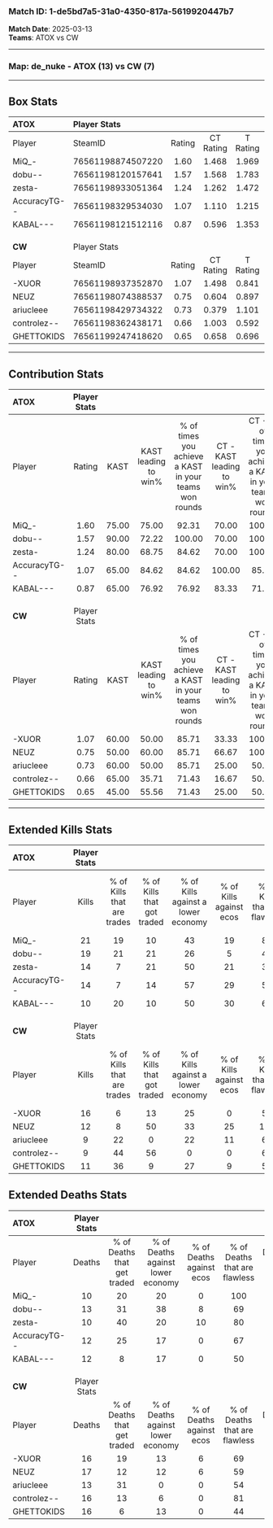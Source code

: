 ### Match ID: 1-de5bd7a5-31a0-4350-817a-5619920447b7  
**Match Date**: 2025-03-13  
**Teams**: ATOX vs CW  

---  

### **Map**: de_nuke - ATOX (13) vs CW (7)  
---  

## Box Stats  

| **ATOX**     | Player Stats      |        |           |          |       |       |       |         |        |      |     |
| :- | :- | :-: | :-: | :-: | :-: | :-: | :-: | :-: | :-: | :-: | :-: |
| Player       | SteamID           | Rating | CT Rating | T Rating | KAST  |  ADR  | Kills | Assists | Deaths | K/D  | HS% |
| MiQ_-        | 76561198874507220 |  1.60  |   1.468   |  1.969   | 75.00 | 107.3 |  21   |    1    |   10   | 2.10 | 52  |
| dobu--       | 76561198120157641 |  1.57  |   1.568   |  1.783   | 90.00 | 107.9 |  19   |    7    |   13   | 1.46 | 57  |
| zesta-       | 76561198933051364 |  1.24  |   1.262   |  1.472   | 80.00 | 74.8  |  14   |    3    |   10   | 1.40 | 57  |
| AccuracyTG-- | 76561198329534030 |  1.07  |   1.110   |  1.215   | 65.00 | 74.9  |  14   |    2    |   12   | 1.17 | 50  |
| KABAL---     | 76561198121512116 |  0.87  |   0.596   |  1.353   | 65.00 | 66.5  |  10   |    2    |   12   | 0.83 | 80  |
|              |                   |        |           |          |       |       |       |         |        |      |     |
|              |                   |        |           |          |       |       |       |         |        |      |     |
|              |                   |        |           |          |       |       |       |         |        |      |     |
| **CW**       | Player Stats      |        |           |          |       |       |       |         |        |      |     |
| Player       | SteamID           | Rating | CT Rating | T Rating | KAST  |  ADR  | Kills | Assists | Deaths | K/D  | HS% |
| -XUOR        | 76561198937352870 |  1.07  |   1.498   |  0.841   | 60.00 | 92.1  |  16   |    3    |   16   | 1.00 | 62  |
| NEUZ         | 76561198074388537 |  0.75  |   0.604   |  0.897   | 50.00 | 77.9  |  12   |    2    |   17   | 0.71 | 66  |
| ariucleee    | 76561198429734322 |  0.73  |   0.379   |  1.101   | 60.00 | 54.1  |   9   |    3    |   13   | 0.69 | 44  |
| controlez--  | 76561198362438171 |  0.66  |   1.003   |  0.592   | 65.00 | 47.5  |   9   |    2    |   16   | 0.56 | 55  |
| GHETTOKIDS   | 76561199247418620 |  0.65  |   0.658   |  0.696   | 45.00 | 66.9  |  11   |    0    |   16   | 0.69 | 72  |
---  

## Contribution Stats  

| **ATOX**     | Player Stats |       |                      |                                                        |                           |                                                             |                          |                                                            |
| :- | :-: | :-: | :-: | :-: | :-: | :-: | :-: | :-: |
| Player       |    Rating    | KAST  | KAST leading to win% | % of times you achieve a KAST in your teams won rounds | CT - KAST leading to win% | CT - % of times you achieve a KAST in your teams won rounds | T - KAST leading to win% | T - % of times you achieve a KAST in your teams won rounds |
| MiQ_-        |     1.60     | 75.00 |        75.00         |                         92.31                          |           70.00           |                           100.00                            |          83.33           |                           83.33                            |
| dobu--       |     1.57     | 90.00 |        72.22         |                         100.00                         |           70.00           |                           100.00                            |          75.00           |                           100.00                           |
| zesta-       |     1.24     | 80.00 |        68.75         |                         84.62                          |           70.00           |                           100.00                            |          66.67           |                           66.67                            |
| AccuracyTG-- |     1.07     | 65.00 |        84.62         |                         84.62                          |          100.00           |                            85.71                            |          71.43           |                           83.33                            |
| KABAL---     |     0.87     | 65.00 |        76.92         |                         76.92                          |           83.33           |                            71.43                            |          71.43           |                           83.33                            |
|              |              |       |                      |                                                        |                           |                                                             |                          |                                                            |
|              |              |       |                      |                                                        |                           |                                                             |                          |                                                            |
|              |              |       |                      |                                                        |                           |                                                             |                          |                                                            |
| **CW**       | Player Stats |       |                      |                                                        |                           |                                                             |                          |                                                            |
| Player       |    Rating    | KAST  | KAST leading to win% | % of times you achieve a KAST in your teams won rounds | CT - KAST leading to win% | CT - % of times you achieve a KAST in your teams won rounds | T - KAST leading to win% | T - % of times you achieve a KAST in your teams won rounds |
| -XUOR        |     1.07     | 60.00 |        50.00         |                         85.71                          |           33.33           |                           100.00                            |          66.67           |                           80.00                            |
| NEUZ         |     0.75     | 50.00 |        60.00         |                         85.71                          |           66.67           |                           100.00                            |          57.14           |                           80.00                            |
| ariucleee    |     0.73     | 60.00 |        50.00         |                         85.71                          |           25.00           |                            50.00                            |          62.50           |                           100.00                           |
| controlez--  |     0.66     | 65.00 |        35.71         |                         71.43                          |           16.67           |                            50.00                            |          50.00           |                           80.00                            |
| GHETTOKIDS   |     0.65     | 45.00 |        55.56         |                         71.43                          |           25.00           |                            50.00                            |          80.00           |                           80.00                            |
---  

## Extended Kills Stats  

| **ATOX**     | Player Stats |                            |                            |                                    |                         |                              |                                 |                                       |                    |           |
| :- | :-: | :-: | :-: | :-: | :-: | :-: | :-: | :-: | :-: | :-: |
| Player       |    Kills     | % of Kills that are trades | % of Kills that got traded | % of Kills against a lower economy | % of Kills against ecos | % of Kills that are flawless | % of Kills that are close duels | % of Kills that are assisted by flash | Pistol Round Kills | AWP Kills |
| MiQ_-        |      21      |             19             |             10             |                 43                 |           19            |              81              |                0                |                   0                   |         3          |     8     |
| dobu--       |      19      |             21             |             21             |                 26                 |            5            |              42              |                0                |                   0                   |         1          |     0     |
| zesta-       |      14      |             7              |             21             |                 50                 |           21            |              36              |                7                |                   0                   |         0          |     0     |
| AccuracyTG-- |      14      |             7              |             14             |                 57                 |           29            |              57              |                0                |                   0                   |         0          |     1     |
| KABAL---     |      10      |             20             |             10             |                 50                 |           30            |              60              |                0                |                   0                   |         1          |     0     |
|              |              |                            |                            |                                    |                         |                              |                                 |                                       |                    |           |
|              |              |                            |                            |                                    |                         |                              |                                 |                                       |                    |           |
|              |              |                            |                            |                                    |                         |                              |                                 |                                       |                    |           |
| **CW**       | Player Stats |                            |                            |                                    |                         |                              |                                 |                                       |                    |           |
| Player       |    Kills     | % of Kills that are trades | % of Kills that got traded | % of Kills against a lower economy | % of Kills against ecos | % of Kills that are flawless | % of Kills that are close duels | % of Kills that are assisted by flash | Pistol Round Kills | AWP Kills |
| -XUOR        |      16      |             6              |             13             |                 25                 |            0            |              56              |               13                |                   0                   |         3          |     1     |
| NEUZ         |      12      |             8              |             50             |                 33                 |           25            |             100              |                0                |                   8                   |         1          |     1     |
| ariucleee    |      9       |             22             |             0              |                 22                 |           11            |              67              |               22                |                   0                   |         2          |     0     |
| controlez--  |      9       |             44             |             56             |                 0                  |            0            |              67              |               11                |                   0                   |         2          |     2     |
| GHETTOKIDS   |      11      |             36             |             9              |                 27                 |            9            |              55              |               18                |                   0                   |         2          |     0     |
## Extended Deaths Stats  

| **ATOX**     | Player Stats |                             |                                   |                          |                               |                            |                           |               |
| :- | :-: | :-: | :-: | :-: | :-: | :-: | :-: | :-: |
| Player       |    Deaths    | % of Deaths that get traded | % of Deaths against lower economy | % of Deaths against ecos | % of Deaths that are flawless | % of Deaths that are close | % of Deaths while blinded | Deaths to AWP |
| MiQ_-        |      10      |             20              |                20                 |            0             |              100              |             10             |             0             |       0       |
| dobu--       |      13      |             31              |                38                 |            8             |              69               |             15             |             8             |       1       |
| zesta-       |      10      |             40              |                20                 |            10            |              80               |             0              |             0             |       0       |
| AccuracyTG-- |      12      |             25              |                17                 |            0             |              67               |             0              |             0             |       2       |
| KABAL---     |      12      |              8              |                17                 |            0             |              50               |             33             |             0             |       1       |
|              |              |                             |                                   |                          |                               |                            |                           |               |
|              |              |                             |                                   |                          |                               |                            |                           |               |
|              |              |                             |                                   |                          |                               |                            |                           |               |
| **CW**       | Player Stats |                             |                                   |                          |                               |                            |                           |               |
| Player       |    Deaths    | % of Deaths that get traded | % of Deaths against lower economy | % of Deaths against ecos | % of Deaths that are flawless | % of Deaths that are close | % of Deaths while blinded | Deaths to AWP |
| -XUOR        |      16      |             19              |                13                 |            6             |              69               |             0              |             0             |       1       |
| NEUZ         |      17      |             12              |                12                 |            6             |              59               |             6              |             0             |       2       |
| ariucleee    |      13      |             31              |                 0                 |            0             |              54               |             0              |             0             |       1       |
| controlez--  |      16      |             13              |                 6                 |            0             |              81               |             0              |             0             |       2       |
| GHETTOKIDS   |      16      |              6              |                13                 |            0             |              44               |             0              |             0             |       3       |
